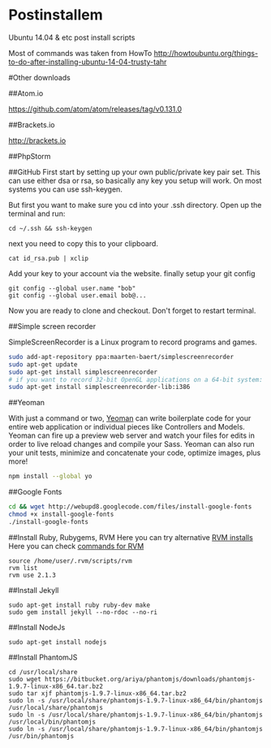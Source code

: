 Postinstallem
=============

Ubuntu 14.04 &amp; etc post install scripts

Most of commands was taken from HowTo http://howtoubuntu.org/things-to-do-after-installing-ubuntu-14-04-trusty-tahr


#Other downloads

##Atom.io

https://github.com/atom/atom/releases/tag/v0.131.0

##Brackets.io

http://brackets.io

##PhpStorm

##GitHub
First start by setting up your own public/private key pair set. This can use either dsa or rsa, so basically any key you setup will work. On most systems you can use ssh-keygen.

But first you want to make sure you cd into your .ssh directory. Open up the terminal and run:
```
cd ~/.ssh && ssh-keygen
```
next you need to copy this to your clipboard.

```
cat id_rsa.pub | xclip
```
Add your key to your account via the website.
finally setup your git config
```
git config --global user.name "bob"
git config --global user.email bob@... 
```
Now you are ready to clone and checkout. Don't forget to restart terminal.

##Simple screen recorder

SimpleScreenRecorder is a Linux program to record programs and games.
```bash
sudo add-apt-repository ppa:maarten-baert/simplescreenrecorder
sudo apt-get update
sudo apt-get install simplescreenrecorder
# if you want to record 32-bit OpenGL applications on a 64-bit system:
sudo apt-get install simplescreenrecorder-lib:i386
```
##Yeoman

With just a command or two, [Yeoman](http://yeoman.io/codelab/meet-yeoman.html) can write boilerplate code for your entire web application or individual pieces like Controllers and Models. Yeoman can fire up a preview web server and watch your files for edits in order to live reload changes and compile your Sass. Yeoman can also run your unit tests, minimize and concatenate your code, optimize images, plus more!

```bash
npm install --global yo
```
##Google Fonts

```bash
cd && wget http://webupd8.googlecode.com/files/install-google-fonts
chmod +x install-google-fonts
./install-google-fonts
```
##Install Ruby, Rubygems, RVM
Here you can try alternative [RVM installs](http://rvm.io/rvm/install)
Here you can check [commands for RVM](http://rvm.io/rubies/default)
```
source /home/user/.rvm/scripts/rvm
rvm list
rvm use 2.1.3
```
##Install Jekyll
```
sudo apt-get install ruby ruby-dev make
sudo gem install jekyll --no-rdoc --no-ri
```
##Install NodeJs
```
sudo apt-get install nodejs
```
##Install PhantomJS
```
cd /usr/local/share
sudo wget https://bitbucket.org/ariya/phantomjs/downloads/phantomjs-1.9.7-linux-x86_64.tar.bz2
sudo tar xjf phantomjs-1.9.7-linux-x86_64.tar.bz2
sudo ln -s /usr/local/share/phantomjs-1.9.7-linux-x86_64/bin/phantomjs /usr/local/share/phantomjs
sudo ln -s /usr/local/share/phantomjs-1.9.7-linux-x86_64/bin/phantomjs /usr/local/bin/phantomjs
sudo ln -s /usr/local/share/phantomjs-1.9.7-linux-x86_64/bin/phantomjs /usr/bin/phantomjs
```
